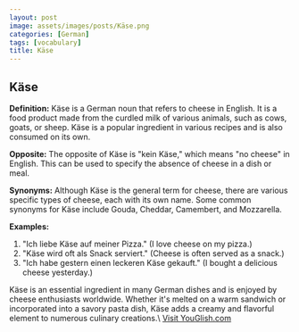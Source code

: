 ```yaml
---
layout: post
image: assets/images/posts/Käse.png
categories: [German]
tags: [vocabulary]
title: Käse
---
```


## Käse

**Definition:** Käse is a German noun that refers to cheese in English. It is a food product made from the curdled milk of various animals, such as cows, goats, or sheep. Käse is a popular ingredient in various recipes and is also consumed on its own.

**Opposite:** The opposite of Käse is "kein Käse," which means "no cheese" in English. This can be used to specify the absence of cheese in a dish or meal.

**Synonyms:** Although Käse is the general term for cheese, there are various specific types of cheese, each with its own name. Some common synonyms for Käse include Gouda, Cheddar, Camembert, and Mozzarella.

**Examples:**

1. "Ich liebe Käse auf meiner Pizza." (I love cheese on my pizza.)
2. "Käse wird oft als Snack serviert." (Cheese is often served as a snack.)
3. "Ich habe gestern einen leckeren Käse gekauft." (I bought a delicious cheese yesterday.)

Käse is an essential ingredient in many German dishes and is enjoyed by cheese enthusiasts worldwide. Whether it's melted on a warm sandwich or incorporated into a savory pasta dish, Käse adds a creamy and flavorful element to numerous culinary creations.\ <a id="yg-widget-0" class="youglish-widget" data-query="Käse" data-lang="german" data-components="8412" data-auto-start="0" data-bkg-color="theme_light" data-title="How%20to%20pronounce%20Käse%20in%20German"  rel="nofollow" href="https://youglish.com">Visit YouGlish.com</a><script async src="https://youglish.com/public/emb/widget.js" charset="utf-8"></script>